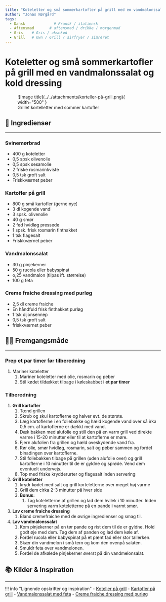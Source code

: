 ```yaml
---
title: "Koteletter og små sommerkartofler på grill med en vandmalonssalat og kold dressing"
author: "Jonas Nørgård"
tags:
  - Dansk             # Fransk / italiensk
  - Aftensmad       # aftensmad / drikke / morgenmad
  - Gris    # Gris / oksekød
  - Grill   # Own / Grill / airfryer / simreret
---
```


# Koteletter og små sommerkartofler på grill med en vandmalonssalat og kold dressing

<figure markdown="span">
  ![Image title](../../attachments/korteller-på-grill.png){ width="500" }
  <figcaption>Grillet kortelletter med sommer kartofler</figcaption>
</figure>

## 🛒 Ingredienser
---

### Svinemørbrad
- 400 g koteletter
- 0,5 spsk olivenolie
- 0,5 spsk sesamolie
- 2 friske rosmarinkviste
- 0,5 tsk groft salt
- Friskkværnet peber

### Kartofler på grill
- 800 g små kartofler (gerne nye)
- 3 dl kogende vand
- 3 spsk. olivenolie
- 40 g smør
- 2 fed hvidløg pressede
- 1 spsk. frisk rosmarin finthakket
- 1 tsk flagesalt
- Friskkværnet peber

### Vandmalonssalat
- 30 g pinjekerner
- 50 g rucola eller babyspinat
- o,25 vandmalon (tilpas ift. størrelse)
- 100 g feta

### Creme fraiche dressing med purløg
- 2,5 dl creme fraiche
- Én håndfuld frisk finthakket purløg
- 1 tsk dijonsennep
- 0,5 tsk groft salt
- friskkværnet peber


## 👩‍🍳 Fremgangsmåde
---

### Prep et par timer før tilberedning
1. Mariner koteletter 
   1. Mariner koteletter med olie, rosmarin og peber
   2. Stil kødet tildækket tilbage i køleskabbet i **et par timer**

### Tilberedning

1. **Grill kartofler**
   1. Tænd grillen
   2. Skrub og skul kartoflerne og halver evt. de største.
   3. Læg kartoflerne i en foliebakke og hæld kogende vand over så irka 0,5 cm. af kartoflerne er dækkt med vand.
   4. Dæk bakken med alufolie og still den på en varm grill ved direkte varme i 15-20 minutter eller til at kartoflerne er møre.
   5. Fjern alufolien fra grillen og hæld oveskydende vand fra.
   6. Rør olie, smør hvidløg, rosmarin, salt og peber sammen og fordel blnadingen over kartoflerne.
   7. Stil foliebakken tilbage på grillen (uden alufolie over) og grill kartoflerne i 10 minutter til de er gyldne og sprøde. Vend dem eventuelt undervejs.
   8. Top med friske krydderurter og flagesalt inden servering
2. **Grill koteletter**
   1. krydr kødet med salt og grill korteletterne over meget høj varme
   2. Grill dem cirka 2-3 minutter på hver side
   3. **Bonus:**
      1. Tag koteletterne af grillen og lad dem hvilek i 10 minutter. Inden servering varm koteletterne på en pande i varmt smør.
3. **Lav creme fraiche dressing**
   1. Bland cremefraiche med de øvrige ingredienser og smag til.
4. **Lav vandmalonssalat**
   1. Kom pinjekerner på en tør pande og rist dem til de er gyldne. Hold godt øje med dem. Tag dem af panden og lad dem køle af.
   2. Fordel rucola eller babyspinat på et pænt fad eller stor tallerken.
   3. Skær din vandmelon i små tern og kom den ovenpå salaten.
   4. Smuldr feta over vandmelonen.
   5. Fordel de afkølede pinjekerner øverst på din vandmelonsalat.

 

## 📚 Kilder & Inspiration
---

!!! info "Lignende opskrifter og inspiration"
    - [Koteller på grill](https://www.danishcrown.com/da-dk/opskrifter/kalvekotelet-med-roedbeder-paa-grill/)
    - [Kartofler på grill](https://www.danishcrown.com/da-dk/opskrifter/kartofler-paa-grill/)
    - [Vandmalonssalat med feta](https://www.louisesmadblog.dk/vandmelonsalat-med-feta/)
    - [Creme fraiche dressing med purløg](https://www.arla.dk/opskrifter/cremefraichedressing-med-purlog/)

